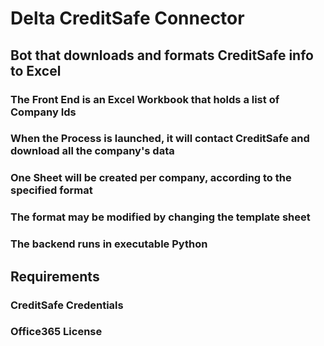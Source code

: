 # Delta CreditSafe Connector
## Bot that downloads and formats CreditSafe info to Excel
### The Front End is an Excel Workbook that holds a list of Company Ids 
### When the Process is launched, it will contact CreditSafe and download all the company's data
### One Sheet will be created per company, according to the specified format
### The format may be modified by changing the template sheet
### The backend runs in executable Python
## Requirements
### CreditSafe Credentials
### Office365 License
